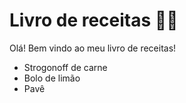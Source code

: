 #  Livro de receitas   :woman_cook:

Olá! Bem vindo ao meu livro de receitas!

- Strogonoff de carne
- Bolo de limão
- Pavê
